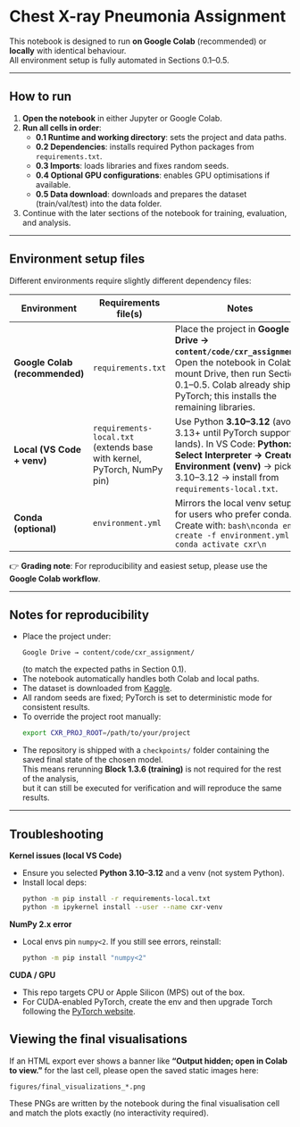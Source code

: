 # Chest X-ray Pneumonia Assignment

This notebook is designed to run **on Google Colab** (recommended) or **locally** with identical behaviour.  
All environment setup is fully automated in Sections 0.1–0.5.

---

## How to run

1. **Open the notebook** in either Jupyter or Google Colab.
2. **Run all cells in order**:
   - **0.1 Runtime and working directory**: sets the project and data paths.
   - **0.2 Dependencies**: installs required Python packages from `requirements.txt`.
   - **0.3 Imports**: loads libraries and fixes random seeds.
   - **0.4 Optional GPU configurations**: enables GPU optimisations if available.
   - **0.5 Data download**: downloads and prepares the dataset (train/val/test) into the data folder.
3. Continue with the later sections of the notebook for training, evaluation, and analysis.

---

## Environment setup files

Different environments require slightly different dependency files:

| Environment | Requirements file(s) | Notes |
|-------------|----------------------|-------|
| **Google Colab (recommended)** | `requirements.txt` | Place the project in **Google Drive → `content/code/cxr_assignment/`**. Open the notebook in Colab, mount Drive, then run Sections 0.1–0.5. Colab already ships PyTorch; this installs the remaining libraries. |
| **Local (VS Code + venv)** | `requirements-local.txt` (extends base with kernel, PyTorch, NumPy pin) | Use Python **3.10–3.12** (avoid 3.13+ until PyTorch support lands). In VS Code: **Python: Select Interpreter → Create Environment (venv)** → pick Py 3.10–3.12 → install from `requirements-local.txt`. |
| **Conda (optional)** | `environment.yml` | Mirrors the local venv setup for users who prefer conda. Create with: ```bash\nconda env create -f environment.yml && conda activate cxr\n``` |

👉 **Grading note**: For reproducibility and easiest setup, please use the **Google Colab workflow**.

---

## Notes for reproducibility

- Place the project under:  
  ```
  Google Drive → content/code/cxr_assignment/
  ```
  (to match the expected paths in Section 0.1).
- The notebook automatically handles both Colab and local paths.  
- The dataset is downloaded from [Kaggle](https://www.kaggle.com/datasets/paultimothymooney/chest-xray-pneumonia).  
- All random seeds are fixed; PyTorch is set to deterministic mode for consistent results.  
- To override the project root manually:
  ```bash
  export CXR_PROJ_ROOT=/path/to/your/project
  ```
- The repository is shipped with a `checkpoints/` folder containing the saved final state of the chosen model.  
  This means rerunning **Block 1.3.6 (training)** is not required for the rest of the analysis,  
  but it can still be executed for verification and will reproduce the same results.

---

## Troubleshooting

**Kernel issues (local VS Code)**
- Ensure you selected **Python 3.10–3.12** and a venv (not system Python).
- Install local deps:
  ```bash
  python -m pip install -r requirements-local.txt
  python -m ipykernel install --user --name cxr-venv
  ```

**NumPy 2.x error**
- Local envs pin `numpy<2`. If you still see errors, reinstall:
  ```bash
  python -m pip install "numpy<2"
  ```

**CUDA / GPU**
- This repo targets CPU or Apple Silicon (MPS) out of the box.  
- For CUDA-enabled PyTorch, create the env and then upgrade Torch following the [PyTorch website](https://pytorch.org/get-started/locally/).


## Viewing the final visualisations

If an HTML export ever shows a banner like **“Output hidden; open in Colab to view.”** for the last cell, please open the saved static images here:

`figures/final_visualizations_*.png`

These PNGs are written by the notebook during the final visualisation cell and match the plots exactly (no interactivity required).
